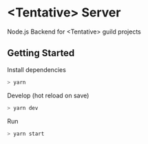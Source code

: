 # \<Tentative\> Server

Node.js Backend for \<Tentative\> guild projects

## Getting Started

Install dependencies

```bash
> yarn
```

Develop (hot reload on save)

```bash
> yarn dev
```

Run

```bash
> yarn start
```
